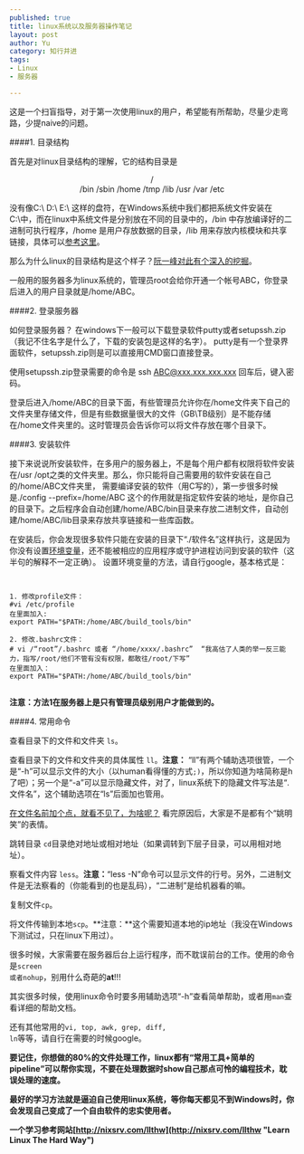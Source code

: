 ```yaml
---
published: true
title: linux系统以及服务器操作笔记
layout: post
author: Yu
category: 知行并进
tags:
- Linux
- 服务器

---
```

这是一个扫盲指导，对于第一次使用linux的用户，希望能有所帮助，尽量少走弯路，少提naive的问题。

####1. 目录结构

首先是对linux目录结构的理解，它的结构目录是
<center>/</center> 

<center>/bin /sbin /home /tmp /lib /usr /var /etc </center>

没有像C:\ D:\ E:\ 这样的盘符，在Windows系统中我们都把系统文件安装在C:\中，而在linux中系统文件是分别放在不同的目录中的，/bin 中存放编译好的二进制可执行程序，/home 是用户存放数据的目录，/lib 用来存放内核模块和共享链接，具体可以[参考这里](http://linux-wiki.cn/wiki/zh-hans/Linux%E7%9B%AE%E5%BD%95%E7%BB%93%E6%9E%84 "linux结构目录")。

那么为什么linux的目录结构是这个样子？[阮一峰对此有个深入的挖掘](http://www.ruanyifeng.com/blog/2012/02/a_history_of_unix_directory_structure.html "Unix目录结构的来历")。

一般用的服务器多为linux系统的，管理员root会给你开通一个帐号ABC，你登录后进入的用户目录就是/home/ABC。

####2. 登录服务器

如何登录服务器？ 在windows下一般可以下载登录软件putty或者setupssh.zip（我记不住名字是什么了，下载的安装包是这样的名字）。
putty是有一个登录界面软件，setupssh.zip则是可以直接用CMD窗口直接登录。

使用setupssh.zip登录需要的命令是 ssh ABC@xxx.xxx.xxx.xxx  回车后，键入密码。

登录后进入/home/ABC的目录下面，有些管理员允许你在/home文件夹下自己的文件夹里存储文件，但是有些数据量很大的文件（GB\TB级别）是不能存储在/home文件夹里的。这时管理员会告诉你可以将文件存放在哪个目录下。

####3. 安装软件

接下来说说所安装软件，在多用户的服务器上，不是每个用户都有权限将软件安装在/usr /opt之类的文件夹里。那么，你只能将自己需要用的软件安装在自己的/home/ABC文件夹里，
需要编译安装的软件（用C写的），第一步很多时候是./config --prefix=/home/ABC  这个的作用就是指定软件安装的地址，是你自己的目录下。之后程序会自动创建/home/ABC/bin目录来存放二进制文件，自动创建/home/ABC/lib目录来存放共享链接和一些库函数。

在安装后，你会发现很多软件只能在安装的目录下“./软件名”这样执行，这是因为你没有设置[环境变量](http://zh.wikipedia.org/wiki/%E7%8E%AF%E5%A2%83%E5%8F%98%E9%87%8F "环境变量")，还不能被相应的应用程序或守护进程访问到安装的软件（这半句的解释不一定正确）。 设置环境变量的方法，请自行google，基本格式是：
<pre><code>

1. 修改profile文件： 
#vi /etc/profile 
在里面加入:
export PATH="$PATH:/home/ABC/build_tools/bin"

2. 修改.bashrc文件：
# vi /<q>root</q>/.bashrc 或者 <q>/home/xxxx/.bashrc</q>  <q>我高估了人类的举一反三能力，指写/root/他们不管有没有权限，都敢往/root/下写</q>
在里面加入：
export PATH="$PATH:/home/ABC/build_tools/bin"

</code></pre>


**注意：方法1在服务器上是只有管理员级别用户才能做到的。**

####4. 常用命令

查看目录下的文件和文件夹 <code>ls</code>。

查看目录下的文件和文件夹的具体属性 <code>ll</code>。**注意：** <q>ll</q>有两个辅助选项很管，一个是<q>-h</q>可以显示文件的大小（以human看得懂的方式<code>;)</code>，所以你知道为啥简称是h了吧）；另一个是<q>-a</q>可以显示隐藏文件，对了，linux系统下的隐藏文件写法是<q>.文件名</q>，这个辅助选项在<q>ls</q>后面加也管用。

[在文件名前加个点，就看不见了，为啥呢？](https://plus.google.com/101960720994009339267/posts/R58WgWwN9jp "A lesson in shortcuts") 看完原因后，大家是不是都有个<q>姚明笑</q>的表情。

跳转目录 <code>cd</code>目录绝对地址或相对地址（如果调转到下层子目录，可以用相对地址）。

察看文件内容 <code>less</code>。**注意：**<q>less -N</q>命令可以显示文件的行号。另外，二进制文件是无法察看的（你能看到的也是乱码），<q>二进制</q>是给机器看的嘛。

复制文件<code>cp</code>。

将文件传输到本地<code>scp</code>。**注意：**这个需要知道本地的ip地址（我没在Windows下测试过，只在linux下用过）。

很多时候，大家需要在服务器后台上运行程序，而不耽误前台的工作。使用的命令是<code>screen 或者nohup</code>，别用什么奇葩的**at**!!!

其实很多时候，使用linux命令时要多用辅助选项<q>-h</q>查看简单帮助，或者用<code>man</code>查看详细的帮助文档。

还有其他常用的<code>vi, top, awk, grep, diff, ln</code>等等，请自行在需要的时候google。

**要记住，你想做的80%的文件处理工作，linux都有<q>常用工具+简单的pipeline</q>可以帮你实现，不要在处理数据时show自己那点可怜的编程技术，耽误处理的速度。**

**最好的学习方法就是逼迫自己使用linux系统，等你每天都见不到Windows时，你会发现自己变成了一个自由软件的忠实使用者。**

**一个学习参考网站[http://nixsrv.com/llthw](http://nixsrv.com/llthw "Learn Linux The Hard Way")**
